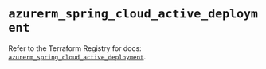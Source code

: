 # `azurerm_spring_cloud_active_deployment`

Refer to the Terraform Registry for docs: [`azurerm_spring_cloud_active_deployment`](https://registry.terraform.io/providers/hashicorp/azurerm/4.33.0/docs/resources/spring_cloud_active_deployment).
